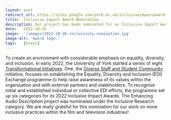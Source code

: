 ```yaml
---
layout: post
redirect_url: https://sites.google.com/york.ac.uk/inclusiveimpactawards/nominees-winners/inclusive-research?authuser=0
title:  Inclusive Impact Award Nomination
description: Our project has been nominated for an Inclusive Impact Award!
date:   2022-10-26
image:  '/images/2022-10-26-inclusivity-nomination.jpg'
image-alt: 'Award logo.'
tags:   [event]
---
```


<!--
#todo
- check Google Doc (there are some changes)
- change link from external to internal
-->


To create an environment with considerable emphasis on equality, diversity, and inclusion, in early 2022, the University of York started a series of eight [Transformational Initiatives](https://www.york.ac.uk/about/mission-strategies/vision-for-york/transformational-initiatives/). One, the [Diverse Staff and Student Community](https://www.york.ac.uk/about/mission-strategies/vision-for-york/transformational-initiatives/diverse-staff-student-community/) initiative, focuses on establishing the Equality, Diversity and Inclusion (EDI) Exchange programme to help raise awareness of its values within the organisation and with external partners and stakeholders. To recognise initial and established individual or collective EDI efforts, the programme set up six categories for its 2022 Inclusive Impact Awards. The Enhancing Audio Description project was nominated under the Inclusive Research category. We are really grateful for this nomination for our work on more inclusive practices within the film and television industries! 